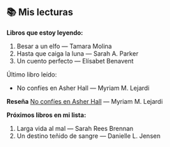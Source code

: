 ## 📚 Mis lecturas
**Libros que estoy leyendo:**

1. Besar a un elfo — Tamara Molina
2. Hasta que caiga la luna — Sarah A. Parker
3. Un cuento perfecto — Elísabet Benavent

Último libro leído:
- No confíes en Asher Hall — Myriam M. Lejardi


**Reseña**
[No confíes en Asher Hall](../../Reseñas/No%20confíes%20en%20Asher%20Hall.md) — Myriam M. Lejardi  

**Próximos libros en mi lista:**

1. Larga vida al mal — Sarah Rees Brennan
2. Un destino teñido de sangre — Danielle L. Jensen
